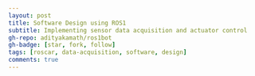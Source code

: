 ```yaml
---
layout: post
title: Software Design using ROS1
subtitle: Implementing sensor data acquisition and actuator control
gh-repo: adityakamath/ros1bot
gh-badge: [star, fork, follow]
tags: [roscar, data-acquisition, software, design]
comments: true
---
```

